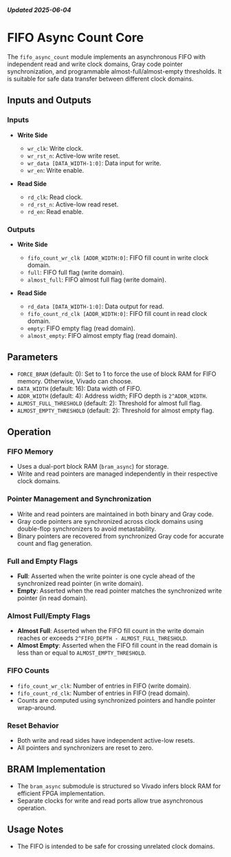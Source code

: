 ***Updated 2025-06-04***
# FIFO Async Count Core

The `fifo_async_count` module implements an asynchronous FIFO with independent read and write clock domains, Gray code pointer synchronization, and programmable almost-full/almost-empty thresholds. It is suitable for safe data transfer between different clock domains.

## Inputs and Outputs

### Inputs

- **Write Side**
  - `wr_clk`: Write clock.
  - `wr_rst_n`: Active-low write reset.
  - `wr_data [DATA_WIDTH-1:0]`: Data input for write.
  - `wr_en`: Write enable.

- **Read Side**
  - `rd_clk`: Read clock.
  - `rd_rst_n`: Active-low read reset.
  - `rd_en`: Read enable.

### Outputs

- **Write Side**
  - `fifo_count_wr_clk [ADDR_WIDTH:0]`: FIFO fill count in write clock domain.
  - `full`: FIFO full flag (write domain).
  - `almost_full`: FIFO almost full flag (write domain).

- **Read Side**
  - `rd_data [DATA_WIDTH-1:0]`: Data output for read.
  - `fifo_count_rd_clk [ADDR_WIDTH:0]`: FIFO fill count in read clock domain.
  - `empty`: FIFO empty flag (read domain).
  - `almost_empty`: FIFO almost empty flag (read domain).

## Parameters

- `FORCE_BRAM` (default: 0): Set to 1 to force the use of block RAM for FIFO memory. Otherwise, Vivado can choose.
- `DATA_WIDTH` (default: 16): Data width of FIFO.
- `ADDR_WIDTH` (default: 4): Address width; FIFO depth is `2^ADDR_WIDTH`.
- `ALMOST_FULL_THRESHOLD` (default: 2): Threshold for almost full flag.
- `ALMOST_EMPTY_THRESHOLD` (default: 2): Threshold for almost empty flag.

## Operation

### FIFO Memory

- Uses a dual-port block RAM (`bram_async`) for storage.
- Write and read pointers are managed independently in their respective clock domains.

### Pointer Management and Synchronization

- Write and read pointers are maintained in both binary and Gray code.
- Gray code pointers are synchronized across clock domains using double-flop synchronizers to avoid metastability.
- Binary pointers are recovered from synchronized Gray code for accurate count and flag generation.

### Full and Empty Flags

- **Full**: Asserted when the write pointer is one cycle ahead of the synchronized read pointer (in write domain).
- **Empty**: Asserted when the read pointer matches the synchronized write pointer (in read domain).

### Almost Full/Empty Flags

- **Almost Full**: Asserted when the FIFO fill count in the write domain reaches or exceeds `2^FIFO_DEPTH - ALMOST_FULL_THRESHOLD`.
- **Almost Empty**: Asserted when the FIFO fill count in the read domain is less than or equal to `ALMOST_EMPTY_THRESHOLD`.

### FIFO Counts

- `fifo_count_wr_clk`: Number of entries in FIFO (write domain).
- `fifo_count_rd_clk`: Number of entries in FIFO (read domain).
- Counts are computed using synchronized pointers and handle pointer wrap-around.

### Reset Behavior

- Both write and read sides have independent active-low resets.
- All pointers and synchronizers are reset to zero.

## BRAM Implementation

- The `bram_async` submodule is structured so Vivado infers block RAM for efficient FPGA implementation.
- Separate clocks for write and read ports allow true asynchronous operation.

## Usage Notes

- The FIFO is intended to be safe for crossing unrelated clock domains.
